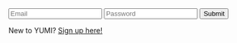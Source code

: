 <html>
  <head>
    <title>Login</title>
  </head>

  <body>
    <div>
        <input type="text" id="email" name="email" placeholder="Email" required>
        <input type="password" id="password" name="password" placeholder="Password" required>
        <button type="submit" onclick="loginForm()">Submit</button>
    </div>
    <p>New to YUMI?  <a href="{{site.baseurl}}/signup">Sign up here!</a></p>
  </body>

  <script>
      function loginForm() {
          let email = document.getElementById("email").value;
          let password = document.getElementById("password").value;
          console.log(email);
          data = {email: email, password: password};
          console.log(data);

          var myHeaders = new Headers();
          myHeaders.append("Content-Type", "application/json");

          var raw = JSON.stringify({
            "email": email,
            "password": password
          });

          var requestOptions = {
            method: 'POST',
            headers: myHeaders,
            credentials: 'include',
            body: raw,
            redirect: 'follow'
          };

          fetch("https://csatri1.tk/authenticate", requestOptions)
            .then(response => {
              if (!response.ok) {
                  const errorMsg = 'Login error: ' + response.status;
                  console.log(errorMsg);
                  return;
              }
              window.location.href = "{{site.baseurl}}/loggedin";
          });
        }
  </script>
</html>